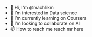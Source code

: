 - 👋 Hi, I’m @machlikm
- 👀 I’m interested in Data science
- 🌱 I’m currently learning on Coursera
- 💞️ I’m looking to collaborate on AI
- 📫 How to reach me reach mr here

<!---
machlikm/machlikm is a ✨ special ✨ repository because its `README.md` (this file) appears on your GitHub profile.
You can click the Preview link to take a look at your changes.
--->
